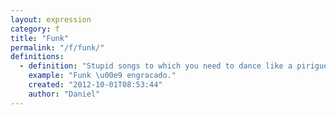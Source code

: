 ```yaml
---
layout: expression
category: f
title: "Funk"
permalink: "/f/funk/"
definitions:
  - definition: "Stupid songs to which you need to dance like a piriguete."
    example: "Funk \u00e9 engracado."
    created: "2012-10-01T08:53:44"
    author: "Daniel"
---
```

